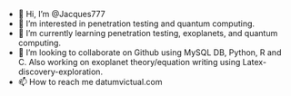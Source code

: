 - 👋 Hi, I’m @Jacques777
- 👀 I’m interested in penetration testing and quantum computing.
- 🌱 I’m currently learning penetration testing, exoplanets, and quantum computing.
- 💞️ I’m looking to collaborate on Github using MySQL DB, Python, R and C. Also working on exoplanet theory/equation writing using Latex-discovery-exploration.
- 📫 How to reach me datumvictual.com

<!---
Jacques777/Jacques777 is a ✨ special ✨ repository because its `README.md` (this file) appears on your GitHub profile.
You can click the Preview link to take a look at your changes.
--->
